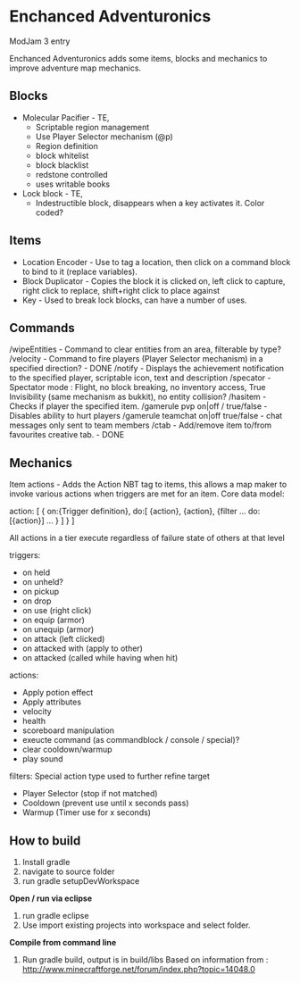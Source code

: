 Enchanced Adventuronics
=======================

ModJam 3 entry

Enchanced Adventuronics adds some items, blocks and mechanics to improve adventure map mechanics.

Blocks
------
* Molecular Pacifier - TE, 
  - Scriptable region management
  - Use Player Selector mechanism (@p)
  - Region definition
  - block whitelist
  - block blacklist
  - redstone controlled
  - uses writable books
* Lock block - TE,
  - Indestructible block, disappears when a key activates it. Color coded?

Items
-----
* Location Encoder - Use to tag a location, then click on a command block to bind to it (replace variables).
* Block Duplicator - Copies the block it is clicked on, left click to capture, right click to replace, shift+right click to place against
* Key - Used to break lock blocks, can have a number of uses.

Commands
--------
/wipeEntities - Command to clear entities from an area, filterable by type?
/velocity     - Command to fire players (Player Selector mechanism) in a specified direction? - DONE
/notify       - Displays the achievement notification to the specified player, scriptable icon, text and description
/specator     - Spectator mode : Flight, no block breaking, no inventory access, True Invisibility (same mechanism as bukkit), no entity collision?
/hasitem      - Checks if player the specified item.
/gamerule pvp on|off / true/false - Disables ability to hurt players
/gamerule teamchat on|off true/false - chat messages only sent to team members
/ctab         - Add/remove item to/from favourites creative tab. - DONE

Mechanics
---------

Item actions  - Adds the Action NBT tag to items, this allows a map maker to invoke various actions when triggers are met for an item.
Core data model:

action: [
{
	on:{Trigger definition},
	do:[
	{action},
	{action},
	{filter
	  ...
	  do:[{action}]
	  ...
	}
	]
}
]

All actions in a tier execute regardless of failure state of others at that level

triggers:
- on held
- on unheld?
- on pickup
- on drop
- on use (right click)
- on equip (armor)
- on unequip (armor)
- on attack (left clicked)
- on attacked with (apply to other)
- on attacked (called while having when hit)

actions:
- Apply potion effect
- Apply attributes
- velocity
- health
- scoreboard manipulation
- exeucte command (as commandblock / console / special)?
- clear cooldown/warmup
- play sound

filters: Special action type used to further refine target
- Player Selector (stop if not matched)
- Cooldown (prevent use until x seconds pass)
- Warmup (Timer use for x seconds)

How to build
------------
1. Install gradle
2. navigate to source folder
3. run gradle setupDevWorkspace

**Open / run via eclipse**
1. run gradle eclipse
2. Use import existing projects into workspace and select folder.

**Compile from command line**
1. Run gradle build, output is in build/libs
Based on information from : http://www.minecraftforge.net/forum/index.php?topic=14048.0